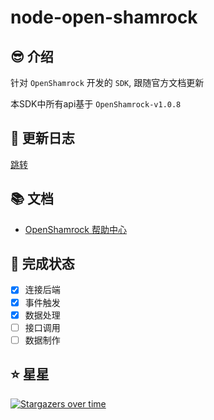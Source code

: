 # node-open-shamrock

## 😎 介绍

针对 `OpenShamrock` 开发的 `SDK`, 跟随官方文档更新

本SDK中所有api基于 `OpenShamrock-v1.0.8`

## 🎉 更新日志

[跳转](./CHANGELOG.md)

## 📚 文档

- [OpenShamrock 帮助中心](https://whitechi73.github.io/OpenShamrock)

## 🚧 完成状态

- [x] 连接后端
- [x] 事件触发
- [x] 数据处理
- [ ] 接口调用
- [ ] 数据制作

## ⭐ 星星

[![Stargazers over time](https://starchart.cc/huankong233/node-open-shamrock.svg)](https://starchart.cc/huankong233/node-open-shamrock)
